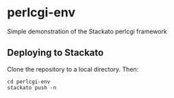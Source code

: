 perlcgi-env
===========

Simple demonstration of the Stackato perlcgi framework

Deploying to Stackato
---------------------

Clone the repository to a local directory. Then:

    cd perlcgi-env
    stackato push -n
